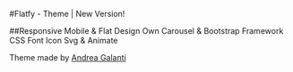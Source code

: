 #Flatfy - Theme | New Version!

##Responsive Mobile & Flat Design
Own Carousel & Bootstrap Framework CSS
Font Icon Svg & Animate

Theme made by [Andrea Galanti](http://www.andreagalanti.it/flatfy.php)
